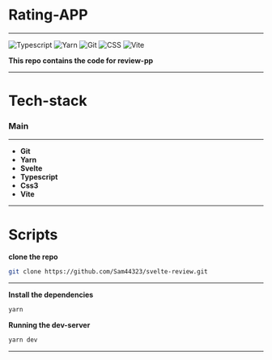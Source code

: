 # Rating-APP

---

![Typescript](https://img.shields.io/badge/-typescript-333333?style=for-the-badge&logo=typescript&logoColor=61dbfb)
![Yarn](https://img.shields.io/badge/-Yarn-333333?style=for-the-badge&logo=yarn&logoColor=61dbfb)
![Git](https://img.shields.io/badge/-Git-333333?style=for-the-badge&logo=git&logoColor=61dbfb)
![CSS](https://img.shields.io/badge/-CSS-333333?style=for-the-badge&logo=CSS3&logoColor=61dbfb)
![Vite](https://img.shields.io/badge/-vite-333333?style=for-the-badge&logo=vite&logoColor=61dbfb)

**This repo contains the code for review-pp**

---

# **Tech-stack**

### **Main**

---

- **Git**
- **Yarn**
- **Svelte**
- **Typescript**
- **Css3**
- **Vite**

---

# **Scripts**

**clone the repo**

```bash
git clone https://github.com/Sam44323/svelte-review.git
```

---

**Install the dependencies**

```bash
yarn
```

**Running the dev-server**

```bash
yarn dev
```

---

